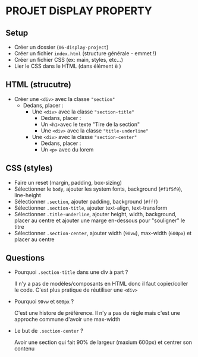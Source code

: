 # PROJET DiSPLAY PROPERTY

## Setup

- Créer un dossier (`06-display-project`)
- Créer un fichier `index.html` (structure générale - emmet !)
- Créer un fichier CSS (ex: main, styles, etc...)
- Lier le CSS dans le HTML (dans élément è )

## HTML (strucutre)

- Créer une `<div>` avec la classe `"section"`
    - Dedans, placer :
        - Une `<div>` avec la classe `"section-title"`
            - Dedans, placer :
            - Un `<h1>`avec le texte "Tire de la section"
            - Une `<div>` avec la classe `"title-underline"`
        - Une `<div>` avec la classe `"section-center"`
            - Dedans, placer :
            - Un `<p>` avec du lorem

## CSS (styles)

- Faire un reset (margin, padding, box-sizing)
- Sélectionner le `body`, ajouter les system fonts, background (`#f1f5f9`), line-height
- Sélectionner `.section`, ajouter padding, background (`#fff`)
- Sélectionner `.section-title`, ajouter text-align, text-transform
- Sélectionner `.title-underline`, ajouter height, width, background, placer au centre et ajouter une marge en-dessous
  pour "souligner" le titre
- Sélectionner `.section-center`, ajouter width (`90vw`), max-width (`600px`) et placer au centre

## Questions

- Pourquoi `.section-title` dans une div à part ?

  Il n'y a pas de modèles/composants en HTML donc il faut copier/coller le code. C'est plus pratique de réutiliser
  une `<div>`

- Pourquoi `90vw` et `600px` ?

  C'est une histore de préférence. Il n'y a pas de règle mais c'est une approche commune d'avoir une max-width

- Le but de `.section-center` ?

  Avoir une section qui fait 90% de largeur (maxium 600px) et centrer son contenu
